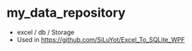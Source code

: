 # my_data_repository
 
* excel / db / Storage
* Used in https://github.com/SiLuYot/Excel_To_SQLite_WPF